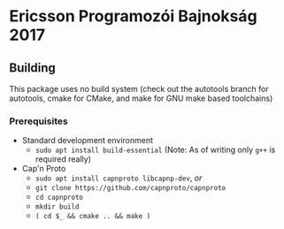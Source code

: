 # Ericsson Programozói Bajnokság 2017
## Building
This package uses no build system
(check out the autotools branch for autotools, cmake for CMake, and make for GNU make based toolchains)

### Prerequisites
- Standard development environment
	- `sudo apt install build-essential` (Note: As of writing only `g++` is required really)
- Cap'n Proto
	- `sudo apt install capnproto libcapnp-dev`, _or_
	- `git clone https://github.com/capnproto/capnproto`
	- `cd capnproto`
	- `mkdir build`
	- `( cd $_ && cmake .. && make )`
